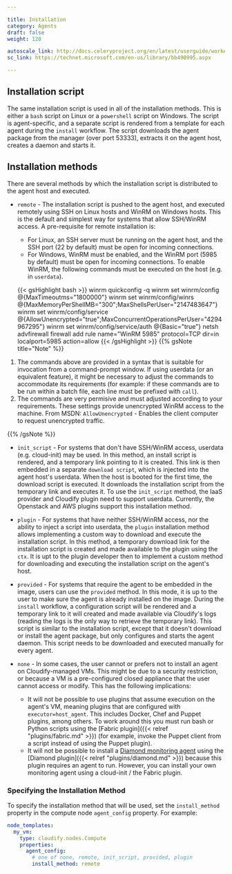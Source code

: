 ```yaml
---

title: Installation
category: Agents
draft: false
weight: 120

autoscale_link: http://docs.celeryproject.org/en/latest/userguide/workers.html#autoscaling
sc_link: https://technet.microsoft.com/en-us/library/bb490995.aspx

---
```


## Installation script

The same installation script is used in all of the installation methods.
This is either a `bash` script on Linux or a `powershell` script on Windows.
The script is agent-specific, and a separate script is rendered from a
template for each agent during the `install` workflow.
The script downloads the agent package from the manager (over port 53333),
extracts it on the agent host, creates a daemon and starts it.


## Installation methods

There are several methods by which the installation script is distributed
to the agent host and executed.

* `remote` - The installation script is pushed to the agent host, and
executed remotely using SSH on Linux hosts and WinRM on Windows hosts.
This is the default and simplest way for systems that allow SSH/WinRM
access. A pre-requisite for remote installation is:
    * For Linux, an SSH server must be running on the agent host, and
    the SSH port (22 by default) must be open for incoming connections.
    * For Windows, WinRM must be enabled, and the WinRM port (5985 by
    default) must be open for incoming connections. To enable WinRM,
    the following commands must be executed on the host (e.g. in `userdata`).

    {{< gsHighlight  bash  >}}
    winrm quickconfig -q
    winrm set winrm/config              @{MaxTimeoutms="1800000"}
    winrm set winrm/config/winrs        @{MaxMemoryPerShellMB="300";MaxShellsPerUser="2147483647"}
    winrm set winrm/config/service      @{AllowUnencrypted="true";MaxConcurrentOperationsPerUser="4294967295"}
    winrm set winrm/config/service/auth @{Basic="true"}
    netsh advfirewall firewall add rule name="WinRM 5985" protocol=TCP dir=in localport=5985 action=allow
    {{< /gsHighlight >}}
{{% gsNote title="Note" %}}

1. The commands above are provided in a syntax that is suitable for
invocation from a command-prompt window. If using userdata (or an
equivalent feature), it might be necessary to adjust the commands to
accommodate its requirements (for example: if these commands are to be
run within a batch file, each line must be prefixed with `call`).
2. The commands are very permisive and must adjusted according to
your requirements. These settings provide unencrypted WinRM access to
the machine. From MSDN: `AllowUnencrypted` - Enables the client computer
to request unencrypted traffic.

{{% /gsNote %}}


* `init_script` - For systems that don't have SSH/WinRM access, userdata
(e.g. cloud-init) may be used. In this method, an install script is
rendered, and a temporary link pointing to it is created. This link is
then embedded in a separate `download script`, which is injected into
the agent host's userdata. When the host is booted for the first time,
the download script is executed. It downloads the installation script
from the temporary link and executes it.
To use the `init_script` method, the IaaS provider and Cloudify plugin
need to support userdata. Currently, the Openstack
and AWS plugins support this installation method.

* `plugin` - For systems that have neither SSH/WinRM access, nor
the ability to inject a script into userdata, the `plugin` installation
method allows implementing a custom way to download and execute the
installation script. In this method, a temporary download link for the
installation script is created and made available to the plugin using
the `ctx`. It is upt to the plugin developer then to implement a custom
method for downloading and executing the installation script on the
agent's host.

* `provided` - For systems that require the agent to be embedded in the
image, users can use the `provided` method. In this mode, it is up to
the user to make sure the agent is already installed on the image.
During the `install` workflow, a configuration script will be rendered
and a temporary link to it will created and made available
via Cloudify's logs (reading the logs is the only way to retrieve
the temporary link). This script is
similar to the installation script, except that it doesn't download or
install the agent package, but only configures and starts the agent
daemon. This script needs to be downloaded and executed manually for
every agent.

* `none` - In some cases, the user cannot or prefers not to install an agent
on Cloudify-managed VMs. This might be due to a security restriction,
or because a VM is a pre-configured closed appliance that the user cannot
access or modify.
This has the following implications:
    * It will not be possible to use plugins that assume execution on the agent's
VM, meaning plugins that are configured with `executor=host_agent`.
This includes Docker, Chef and Puppet plugins, among others. To work around this you must run bash or Python scripts using the [Fabric plugin]({{< relref "plugins/fabric.md" >}}) (for example, invoke the Puppet client from a script instead of using the Puppet plugin).
    * It will not be possible to install a [Diamond monitoring agent](http://diamond.readthedocs.org/) using the [Diamond plugin]({{< relref "plugins/diamond.md" >}}) because this plugin requires an agent to run. However, you can install your own monitoring agent using a cloud-init / the Fabric plugin.


### Specifying the Installation Method
To specify the installation method that will be used, set the `install_method` property in the compute node `agent_config` property. For example:

```yaml
node_templates:
  my_vm:
    type: cloudify.nodes.Compute
    properties:
      agent_config:
        # one of none, remote, init_script, provided, plugin
        install_method: remote
```
